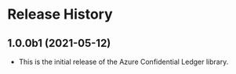 # Release History

## 1.0.0b1 (2021-05-12)

- This is the initial release of the Azure Confidential Ledger library.